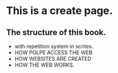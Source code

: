 # This is a create page.
## The structure of this book.
- with repetition system in scrites.
- HOW POLPE ACCESS THE WEB
- HOW WEBSITES ARE CREATED
- HOW THE WEB WORKS.
